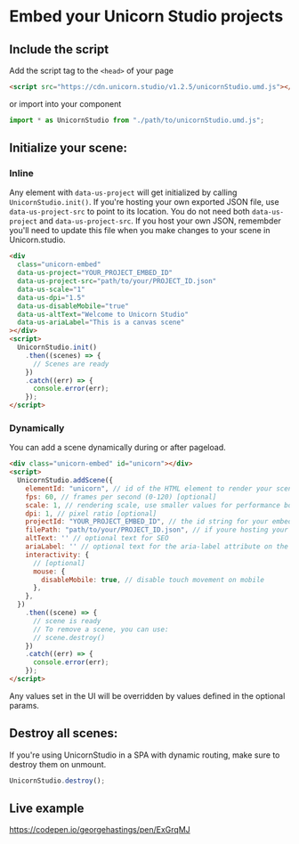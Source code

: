 # Embed your Unicorn Studio projects

## Include the script

Add the script tag to the `<head>` of your page

```html
<script src="https://cdn.unicorn.studio/v1.2.5/unicornStudio.umd.js"></script>
```

or import into your component

```js
import * as UnicornStudio from "./path/to/unicornStudio.umd.js";
```

## Initialize your scene:

### Inline

Any element with `data-us-project` will get initialized by calling `UnicornStudio.init()`. If you're hosting your own exported JSON file, use `data-us-project-src` to point to its location. You do not need both `data-us-project` and `data-us-project-src`. If you host your own JSON, remembder you'll need to update this file when you make changes to your scene in Unicorn.studio.

```html
<div
  class="unicorn-embed"
  data-us-project="YOUR_PROJECT_EMBED_ID"
  data-us-project-src="path/to/your/PROJECT_ID.json"
  data-us-scale="1"
  data-us-dpi="1.5"
  data-us-disableMobile="true"
  data-us-altText="Welcome to Unicorn Studio"
  data-us-ariaLabel="This is a canvas scene"
></div>
<script>
  UnicornStudio.init()
    .then((scenes) => {
      // Scenes are ready
    })
    .catch((err) => {
      console.error(err);
    });
</script>
```

### Dynamically

You can add a scene dynamically during or after pageload.

```html
<div class="unicorn-embed" id="unicorn"></div>
<script>
  UnicornStudio.addScene({
    elementId: "unicorn", // id of the HTML element to render your scene in (the scene will use its dimensions)
    fps: 60, // frames per second (0-120) [optional]
    scale: 1, // rendering scale, use smaller values for performance boost (0.25-1) [optional]
    dpi: 1, // pixel ratio [optional]
    projectId: "YOUR_PROJECT_EMBED_ID", // the id string for your embed (get this from "embed" export)
    filePath: "path/to/your/PROJECT_ID.json", // if youre hosting your own exported json code, point to it here (do not use both filePath and projectId, only one is required)
    altText: '' // optional text for SEO
    ariaLabel: '' // optional text for the aria-label attribute on the canvas
    interactivity: {
      // [optional]
      mouse: {
        disableMobile: true, // disable touch movement on mobile
      },
    },
  })
    .then((scene) => {
      // scene is ready
      // To remove a scene, you can use:
      // scene.destroy()
    })
    .catch((err) => {
      console.error(err);
    });
</script>
```

Any values set in the UI will be overridden by values defined in the optional params.

## Destroy all scenes:

If you're using UnicornStudio in a SPA with dynamic routing, make sure to destroy them on unmount.

```js
UnicornStudio.destroy();
```

## Live example

https://codepen.io/georgehastings/pen/ExGrqMJ
